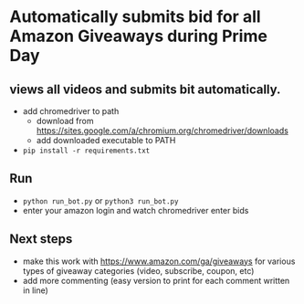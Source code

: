 # Automatically submits bid for all Amazon Giveaways during Prime Day
## views all videos and submits bit automatically.  

- add chromedriver to path 
  - download from https://sites.google.com/a/chromium.org/chromedriver/downloads
  - add downloaded executable to PATH
- `pip install -r requirements.txt`

## Run
- `python run_bot.py` or `python3 run_bot.py`
- enter your amazon login and watch chromedriver enter bids

## Next steps
- make this work with https://www.amazon.com/ga/giveaways for various types of giveaway categories (video, subscribe, coupon, etc)
- add more commenting (easy version to print for each comment written in line)
